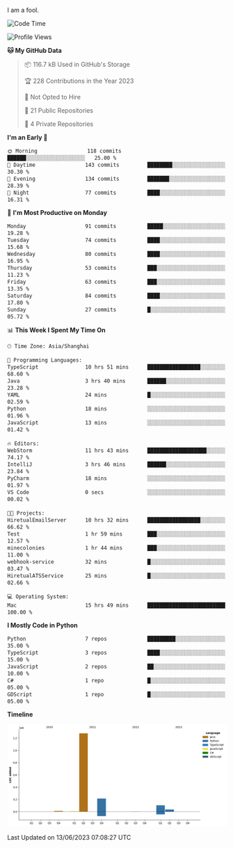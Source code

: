 I am a fool.

<!--START_SECTION:waka-->
![Code Time](http://img.shields.io/badge/Code%20Time-474%20hrs%2034%20mins-blue)

![Profile Views](http://img.shields.io/badge/Profile%20Views-0-blue)

**🐱 My GitHub Data** 

> 📦 116.7 kB Used in GitHub's Storage 
 > 
> 🏆 228 Contributions in the Year 2023
 > 
> 🚫 Not Opted to Hire
 > 
> 📜 21 Public Repositories 
 > 
> 🔑 4 Private Repositories 
 > 
**I'm an Early 🐤** 

```text
🌞 Morning                118 commits         ██████░░░░░░░░░░░░░░░░░░░   25.00 % 
🌆 Daytime                143 commits         ████████░░░░░░░░░░░░░░░░░   30.30 % 
🌃 Evening                134 commits         ███████░░░░░░░░░░░░░░░░░░   28.39 % 
🌙 Night                  77 commits          ████░░░░░░░░░░░░░░░░░░░░░   16.31 % 
```
📅 **I'm Most Productive on Monday** 

```text
Monday                   91 commits          █████░░░░░░░░░░░░░░░░░░░░   19.28 % 
Tuesday                  74 commits          ████░░░░░░░░░░░░░░░░░░░░░   15.68 % 
Wednesday                80 commits          ████░░░░░░░░░░░░░░░░░░░░░   16.95 % 
Thursday                 53 commits          ███░░░░░░░░░░░░░░░░░░░░░░   11.23 % 
Friday                   63 commits          ███░░░░░░░░░░░░░░░░░░░░░░   13.35 % 
Saturday                 84 commits          ████░░░░░░░░░░░░░░░░░░░░░   17.80 % 
Sunday                   27 commits          █░░░░░░░░░░░░░░░░░░░░░░░░   05.72 % 
```


📊 **This Week I Spent My Time On** 

```text
🕑︎ Time Zone: Asia/Shanghai

💬 Programming Languages: 
TypeScript               10 hrs 51 mins      █████████████████░░░░░░░░   68.60 % 
Java                     3 hrs 40 mins       ██████░░░░░░░░░░░░░░░░░░░   23.28 % 
YAML                     24 mins             █░░░░░░░░░░░░░░░░░░░░░░░░   02.59 % 
Python                   18 mins             ░░░░░░░░░░░░░░░░░░░░░░░░░   01.96 % 
JavaScript               13 mins             ░░░░░░░░░░░░░░░░░░░░░░░░░   01.42 % 

🔥 Editors: 
WebStorm                 11 hrs 43 mins      ███████████████████░░░░░░   74.17 % 
IntelliJ                 3 hrs 46 mins       ██████░░░░░░░░░░░░░░░░░░░   23.84 % 
PyCharm                  18 mins             ░░░░░░░░░░░░░░░░░░░░░░░░░   01.97 % 
VS Code                  0 secs              ░░░░░░░░░░░░░░░░░░░░░░░░░   00.02 % 

🐱‍💻 Projects: 
HiretualEmailServer      10 hrs 32 mins      █████████████████░░░░░░░░   66.62 % 
Test                     1 hr 59 mins        ███░░░░░░░░░░░░░░░░░░░░░░   12.57 % 
minecolonies             1 hr 44 mins        ███░░░░░░░░░░░░░░░░░░░░░░   11.00 % 
webhook-service          32 mins             █░░░░░░░░░░░░░░░░░░░░░░░░   03.47 % 
HiretualATSService       25 mins             █░░░░░░░░░░░░░░░░░░░░░░░░   02.66 % 

💻 Operating System: 
Mac                      15 hrs 49 mins      █████████████████████████   100.00 % 
```

**I Mostly Code in Python** 

```text
Python                   7 repos             █████████░░░░░░░░░░░░░░░░   35.00 % 
TypeScript               3 repos             ████░░░░░░░░░░░░░░░░░░░░░   15.00 % 
JavaScript               2 repos             ██░░░░░░░░░░░░░░░░░░░░░░░   10.00 % 
C#                       1 repo              █░░░░░░░░░░░░░░░░░░░░░░░░   05.00 % 
GDScript                 1 repo              █░░░░░░░░░░░░░░░░░░░░░░░░   05.00 % 
```



**Timeline**

![Lines of Code chart](https://raw.githubusercontent.com/VeejaLiu/VeejaLiu/master/assets/bar_graph.png)


 Last Updated on 13/06/2023 07:08:27 UTC
<!--END_SECTION:waka-->
